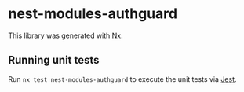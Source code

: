 # nest-modules-authguard

This library was generated with [Nx](https://nx.dev).

## Running unit tests

Run `nx test nest-modules-authguard` to execute the unit tests via [Jest](https://jestjs.io).
